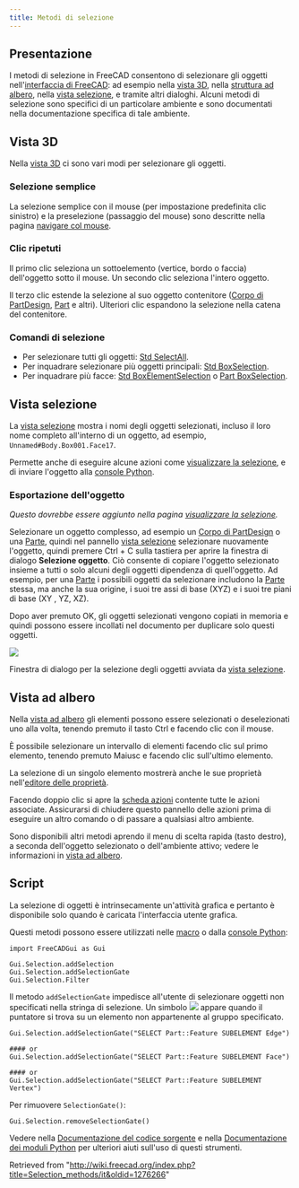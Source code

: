```yaml
---
title: Metodi di selezione
---
```

## Presentazione

I metodi di selezione in FreeCAD consentono di selezionare gli oggetti nell'[interfaccia di FreeCAD](/Interface/it "Interface/it"): ad esempio nella [vista 3D](/3D_view/it "3D view/it"), nella [struttura ad albero](/Tree_view/it "Tree view/it"), nella [vista selezione](/Selection_view/it "Selection view/it"), e tramite altri dialoghi. Alcuni metodi di selezione sono specifici di un particolare ambiente e sono documentati nella documentazione specifica di tale ambiente.

## Vista 3D

Nella [vista 3D](/3D_view/it "3D view/it") ci sono vari modi per selezionare gli oggetti.

### Selezione semplice

La selezione semplice con il mouse (per impostazione predefinita clic sinistro) e la preselezione (passaggio del mouse) sono descritte nella pagina [navigare col mouse](/Mouse_navigation/it "Mouse navigation/it").

### Clic ripetuti

Il primo clic seleziona un sottoelemento (vertice, bordo o faccia) dell'oggetto sotto il mouse. Un secondo clic seleziona l'intero oggetto.

Il terzo clic estende la selezione al suo oggetto contenitore ([Corpo di PartDesign](/PartDesign_Body/it "PartDesign Body/it"), [Part](/Std_Part/it "Std Part/it") e altri). Ulteriori clic espandono la selezione nella catena del contenitore.

### Comandi di selezione

* Per selezionare tutti gli oggetti: [Std SelectAll](/Std_SelectAll/it "Std SelectAll/it").
* Per inquadrare selezionare più oggetti principali: [Std BoxSelection](/Std_BoxSelection/it "Std BoxSelection/it").
* Per inquadrare più facce: [Std BoxElementSelection](/Std_BoxElementSelection/it "Std BoxElementSelection/it") o [Part BoxSelection](/Part_BoxSelection/it "Part BoxSelection/it").

## Vista selezione

La [vista selezione](/Selection_view/it "Selection view/it") mostra i nomi degli oggetti selezionati, incluso il loro nome completo all'interno di un oggetto, ad esempio, `Unnamed#Body.Box001.Face17`.

Permette anche di eseguire alcune azioni come [visualizzare la selezione](/Std_ViewFitSelection/it "Std ViewFitSelection/it"), e di inviare l'oggetto alla [console Python](/Python_console/it "Python console/it").

### Esportazione dell'oggetto

*Questo dovrebbe essere aggiunto nella pagina [visualizzare la selezione](/Selection_view/it "Selection view/it").*

Selezionare un oggetto complesso, ad esempio un [Corpo di PartDesign](/PartDesign_Body/it "PartDesign Body/it") o una [Parte](/Std_Part/it "Std Part/it"), quindi nel pannello [vista selezione](/Selection_view/it "Selection view/it") selezionare nuovamente l'oggetto, quindi premere Ctrl + C sulla tastiera per aprire la finestra di dialogo **Selezione oggetto**. Ciò consente di copiare l'oggetto selezionato insieme a tutti o solo alcuni degli oggetti dipendenza di quell'oggetto. Ad esempio, per una [Parte](/Std_Part/it "Std Part/it") i possibili oggetti da selezionare includono la [Parte](/Std_Part/it "Std Part/it") stessa, ma anche la sua origine, i suoi tre assi di base (XYZ) e i suoi tre piani di base (XY , YZ, XZ).

Dopo aver premuto OK, gli oggetti selezionati vengono copiati in memoria e quindi possono essere incollati nel documento per duplicare solo questi oggetti.

![](/images/ObjectSelection.png)

Finestra di dialogo per la selezione degli oggetti avviata da [vista selezione](/Selection_view/it "Selection view/it").

## Vista ad albero

Nella [vista ad albero](/Tree_view/it "Tree view/it") gli elementi possono essere selezionati o deselezionati uno alla volta, tenendo premuto il tasto Ctrl e facendo clic con il mouse.

È possibile selezionare un intervallo di elementi facendo clic sul primo elemento, tenendo premuto Maiusc e facendo clic sull'ultimo elemento.

La selezione di un singolo elemento mostrerà anche le sue proprietà nell'[editore delle proprietà](/Property_editor/it "Property editor/it").

Facendo doppio clic si apre la [scheda azioni](/Task_panel/it "Task panel/it") contente tutte le azioni associate. Assicurarsi di chiudere questo pannello delle azioni prima di eseguire un altro comando o di passare a qualsiasi altro ambiente.

Sono disponibili altri metodi aprendo il menu di scelta rapida (tasto destro), a seconda dell'oggetto selezionato o dell'ambiente attivo; vedere le informazioni in [vista ad albero](/Tree_view/it "Tree view/it").

## Script

La selezione di oggetti è intrinsecamente un'attività grafica e pertanto è disponibile solo quando è caricata l'interfaccia utente grafica.

Questi metodi possono essere utilizzati nelle [macro](/Macros/it "Macros/it") o dalla [console Python](/Python_console/it "Python console/it"):

```
import FreeCADGui as Gui

Gui.Selection.addSelection
Gui.Selection.addSelectionGate
Gui.Selection.Filter

```

Il metodo `addSelectionGate` impedisce all'utente di selezionare oggetti non specificati nella stringa di selezione. Un simbolo ![](/images/Button_invalid.svg) appare quando il puntatore si trova su un elemento non appartenente al gruppo specificato.

```
Gui.Selection.addSelectionGate("SELECT Part::Feature SUBELEMENT Edge")

#### or
Gui.Selection.addSelectionGate("SELECT Part::Feature SUBELEMENT Face")

#### or
Gui.Selection.addSelectionGate("SELECT Part::Feature SUBELEMENT Vertex")

```

Per rimuovere `SelectionGate()`:

```
Gui.Selection.removeSelectionGate()

```

Vedere nella [Documentazione del codice sorgente](/Source_documentation/it "Source documentation/it") e nella [Documentazione dei moduli Python](/Std_PythonHelp/it "Std PythonHelp/it") per ulteriori aiuti sull'uso di questi strumenti.

Retrieved from "<http://wiki.freecad.org/index.php?title=Selection_methods/it&oldid=1276266>"